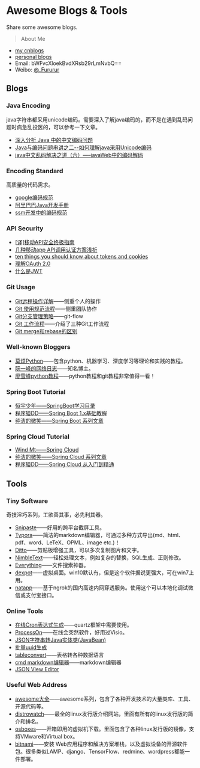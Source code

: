 # Awesome Blogs & Tools
Share some awesome blogs.

> About Me

- [my cnblogs](http://www.cnblogs.com/Sinte-Beuve/)
- [personal blogs](http://furur.xyz)
- Email: bWFvcXloekBvdXRsb29rLmNvbQ==
- Weibo: [@_Fururur](https://weibo.com/u/3160001350)

## Blogs

### Java Encoding 

java字符串都采用unicode编码。需要深入了解java编码的，而不是在遇到乱码问题时病急乱投医的，可以参考一下文章。

- [深入分析 Java 中的中文编码问题](https://www.ibm.com/developerworks/cn/java/j-lo-chinesecoding/index.html)
- [Java与编码问题串讲之二--如何理解java采用Unicode编码](http://blog.csdn.net/shijinupc/article/details/7679945)
- [java中文乱码解决之道（六）—–javaWeb中的编码解码](http://cmsblogs.com/?p=1510)

### Encoding Standard

高质量的代码需求。

- [google编码规范](https://github.com/google/styleguide)
- [阿里巴巴Java开发手册](https://pan.baidu.com/s/1nuZZrNN) 
- [ssm开发中的编码规范](https://zhuanlan.zhihu.com/c_120823325)

### API Security

- [[译]移动API安全终极指南](http://www.cnblogs.com/Sinte-Beuve/p/7795438.html)
- [几种移动app API调用认证方案浅析](http://www.cnblogs.com/Sinte-Beuve/p/7822856.html)
- [ten things you should know about tokens and cookies](https://auth0.com/blog/ten-things-you-should-know-about-tokens-and-cookies/)
- [理解OAuth 2.0](http://www.ruanyifeng.com/blog/2014/05/oauth_2_0.html)
- [什么是JWT](http://www.jianshu.com/p/576dbf44b2ae)

### Git Usage 

- [Git远程操作详解](http://www.ruanyifeng.com/blog/2014/06/git_remote.html)——侧重个人的操作
- [Git 使用规范流程](http://www.ruanyifeng.com/blog/2015/08/git-use-process.html)——侧重团队协作
- [Git分支管理策略](http://www.ruanyifeng.com/blog/2012/07/git.html)——git-flow
- [Git 工作流程](http://www.ruanyifeng.com/blog/2015/12/git-workflow.html)——介绍了三种Git工作流程
- [Git merge和rebase的区别](http://gitbook.liuhui998.com/4_2.html)

### Well-known Bloggers

- [莫烦Python](https://morvanzhou.github.io/)——包含python、机器学习、深度学习等理论和实践的教程。
- [阮一峰的网络日志](http://www.ruanyifeng.com/blog/)——知名博主。
- [廖雪峰python教程](https://www.liaoxuefeng.com)——python教程和git教程非常值得一看！

### Spring Boot Tutorial

- [恒宇少年——SpringBoot学习目录](https://www.jianshu.com/p/9a08417e4e84)
- [程序猿DD——Spring Boot 1.x基础教程](http://blog.didispace.com/spring-boot-learning-1x/)
- [纯洁的微笑——Spring Boot 系列文章](http://www.ityouknow.com/spring-boot.html)

### Spring Cloud Tutorial

- [Wind Mt——Spring Cloud](https://windmt.com/tags/Spring-Cloud/page/3/)
- [纯洁的微笑——Spring Cloud 系列文章](http://www.ityouknow.com/spring-cloud)
- [程序猿DD——Spring Cloud 从入门到精通](http://blog.didispace.com/spring-cloud-learning/)

## Tools

### Tiny Software

奇技淫巧系列，工欲善其事，必先利其器。

- [Snipaste](https://www.snipaste.com/)——好用的跨平台截屏工具。
- [Typora](https://www.typora.io/)——简洁的markdown编辑器，可通过多种方式导出(md、html、pdf、word、LeTeX、OPML、image etc.)！
- [Ditto](http://ditto-cp.sourceforge.net/)——剪贴板增强工具，可以多次复制图片和文字。
- [NimbleText](http://nimbletext.com/)——轻松处理文本，例如复杂的替换，SQL生成、正则修改。
- [Everything](http://www.voidtools.com/)——文件搜索神器。
- [dexpot](http://www.dexpot.de/)——虚拟桌面。win10默认有，但是这个软件据说更强大，可在win7上用。
- [natapp](https://natapp.cn/)——基于ngrok的国内高速内网穿透服务。使用这个可以本地化调试微信或支付宝接口。

### Online Tools

- [在线Cron表达式生成](http://cron.qqe2.com/)——quartz框架中需要使用。
- [ProcessOn](https://www.processon.com/)——在线会突然软件，好用过Visio。
- [JSON字符串转Java实体类(JavaBean)](https://www.bejson.com/json2javapojo/new/)
- [批量uuid生成](http://www.uuid.online/)
- [tableconvert](https://tableconvert.com/)——表格转各种数据语言
- [cmd markdown编辑器](https://www.zybuluo.com)——markdown编辑器
- [JSON View Editor](http://www.jsonohyeah.com/)

### Useful Web Address

- [awesome大全](https://github.com/sindresorhus/awesome)——awesome系列，包含了各种开发技术的大量类库、工具、开源代码等。
- [distrowatch](http://distrowatch.com/)——最全的linux发行版介绍网站，里面有所有的linux发行版的简介和排名。
- [osboxes](http://www.osboxes.org/)——开箱即用的虚拟机下载。里面包含了各种linux发行版的镜像，支持VMware和Virtual box。
- [bitnami](https://bitnami.com/)——安装 Web应用程序和解决方案堆栈，以及虚拟设备的开源软件包。很多类似LAMP、django、TensorFlow、redmine、wordpress都能一件部署。